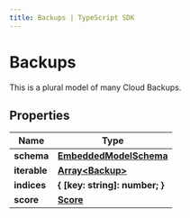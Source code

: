 ```yaml
---
title: Backups | TypeScript SDK
---
```



# Backups

This is a plural model of many Cloud Backups.

## Properties

Name | Type
------------ | -------------
**schema** | [**EmbeddedModelSchema**](EmbeddedModelSchema)
**iterable** | [**Array&lt;Backup&gt;**](Backup)
**indices** | **\{ [key: string]: number; \}**
**score** | [**Score**](Score)


